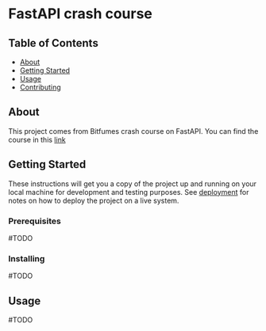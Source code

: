 # FastAPI crash course

## Table of Contents

- [About](#about)
- [Getting Started](#getting_started)
- [Usage](#usage)
- [Contributing](../CONTRIBUTING.md)

## About <a name = "about"></a>

This project comes from Bitfumes crash course on FastAPI. You can find the course in this [link ](https://www.youtube.com/watch?v=7t2alSnE2-I&ab_channel=Bitfumes)

## Getting Started <a name = "getting_started"></a>

These instructions will get you a copy of the project up and running on your local machine for development and testing purposes. See [deployment](#deployment) for notes on how to deploy the project on a live system.

### Prerequisites

#TODO


### Installing
#TODO
## Usage <a name = "usage"></a>

#TODO
